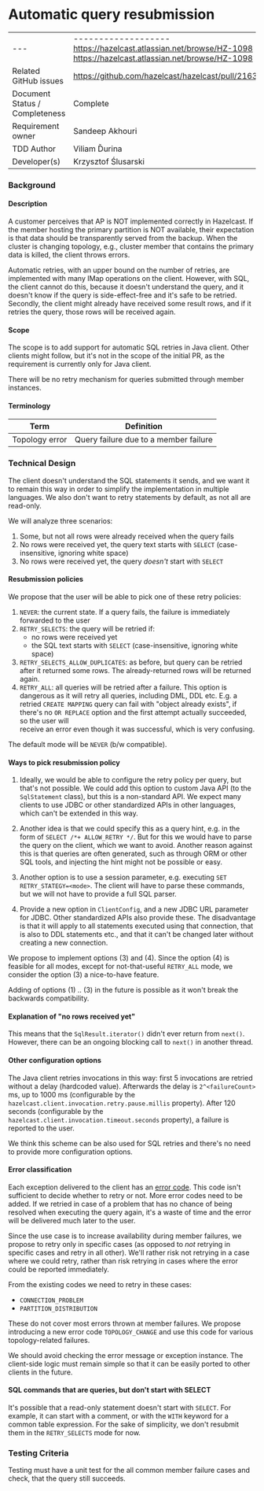 # Automatic query resubmission

|||
|---|---|
|---|------------------- https://hazelcast.atlassian.net/browse/HZ-1098 https://hazelcast.atlassian.net/browse/HZ-1098 |
|Related GitHub issues|https://github.com/hazelcast/hazelcast/pull/21635|
|Document Status / Completeness| Complete                                          |
|Requirement owner| Sandeep Akhouri                                              |
|TDD Author|Viliam Ďurina|
|Developer(s)| Krzysztof Ślusarski |
### Background
#### Description

A customer perceives that AP is NOT implemented correctly in Hazelcast. If the
member hosting the primary partition is NOT available, their expectation is that
data should be transparently served from the backup. When the cluster is
changing topology, e.g., cluster member that contains the primary data is
killed, the client throws errors.

Automatic retries, with an upper bound on the number of retries, are implemented
with many IMap operations on the client. However, with SQL, the client cannot do
this, because it doesn't understand the query, and it doesn't know if the query
is side-effect-free and it's safe to be retried. Secondly, the client might
already have received some result rows, and if it retries the query, those rows
will be received again.

#### Scope

The scope is to add support for automatic SQL retries in Java client. Other
clients might follow, but it's not in the scope of the initial PR, as the
requirement is currently only for Java client.

There will be no retry mechanism for queries submitted through member instances.

#### Terminology

| Term           | Definition                            |
|----------------|---------------------------------------|
| Topology error | Query failure due to a member failure |

### Technical Design

The client doesn't understand the SQL statements it sends, and we want it to
remain this way in order to simplify the implementation in multiple languages.
We also don't want to retry statements by default, as not all are read-only.

We will analyze three scenarios:
1. Some, but not all rows were already received when the query fails
2. No rows were received yet, the query text starts with `SELECT` (case-insensitive, ignoring 
       white space) 
3. No rows were received yet, the query _doesn't_ start with `SELECT`

#### Resubmission policies

We propose that the user will be able to pick one of these retry policies:

1. `NEVER`: the current state. If a query fails, the failure is immediately 
   forwarded to the user
2. `RETRY_SELECTS`: the query will be retried if:
   - no rows were received yet
   - the SQL text starts with `SELECT` (case-insensitive, ignoring
     white space)
3. `RETRY_SELECTS_ALLOW_DUPLICATES`: as before, but query can be retried
   after it returned some rows. The already-returned rows will be returned again.
4. `RETRY_ALL`: all queries will be retried after a failure. This option is 
   dangerous as it will retry all queries, including DML, DDL etc. E.g. a retried
   `CREATE MAPPING` query can fail with "object already exists", if there's no `OR
   REPLACE` option and the first attempt actually succeeded, so the user will   
   receive an error even though it was successful, which is very confusing.

The default mode will be `NEVER` (b/w compatible).

#### Ways to pick resubmission policy

1. Ideally, we would be able to configure the retry policy per query, but that's
not possible. We could add this option to custom Java API (to the `SqlStatement`
class), but this is a non-standard API. We expect many clients to use JDBC or
other standardized APIs in other languages, which can't be extended in this way.

2. Another idea is that we could specify this as a query hint, e.g. in the form of
`SELECT /*+ ALLOW_RETRY */`. But for this we would have to parse the query on
the client, which we want to avoid. Another reason against this is that queries
are often generated, such as through ORM or other SQL tools, and injecting the
hint might not be possible or easy.

3. Another option is to use a session parameter, e.g. executing `SET
RETRY_STATEGY=<mode>`. The client will have to parse these commands, but we will
not have to provide a full SQL parser.

4. Provide a new option in `ClientConfig`, and a new JDBC URL parameter for 
JDBC. Other standardized APIs also provide these. The disadvantage is that it
will apply to all statements executed using that connection, that is also to DDL
statements etc., and that it can't be changed later without creating a new
connection.

We propose to implement options (3) and (4). Since the option (4) is feasible
for all modes, except for not-that-useful `RETRY_ALL` mode, we consider the
option (3) a nice-to-have feature.

Adding of options (1) .. (3) in the future is possible as it won't break the
backwards compatibility.

#### Explanation of "no rows received yet"

This means that the `SqlResult.iterator()` didn't ever return from `next()`.
However, there can be an ongoing blocking call to `next()` in another thread.

#### Other configuration options

The Java client retries invocations in this way: first 5 invocations are retried
without a delay (hardcoded value). Afterwards the delay is `2^<failureCount>`
ms, up to 1000 ms (configurable by the
`hazelcast.client.invocation.retry.pause.millis` property). After 120 seconds
(configurable by the `hazelcast.client.invocation.timeout.seconds` property), a
failure is reported to the user.

We think this scheme can be also used for SQL retries and there's no need to
provide more configuration options.

#### Error classification

Each exception delivered to the client has an [error
code](https://github.com/hazelcast/hazelcast/blob/713cef1b54b725e6c7df971ff52da30d1133a0a2/hazelcast/src/main/java/com/hazelcast/sql/impl/SqlErrorCode.java#L22).
This code isn't sufficient to decide whether to retry or not. More error codes
need to be added. If we retried in case of a problem that has no chance of being
resolved when executing the query again, it's a waste of time and the error will
be delivered much later to the user.

Since the use case is to increase availability during member failures, we
propose to retry only in specific cases (as opposed to _not_ retrying in
specific cases and retry in all other). We'll rather risk not retrying in a case
where we could retry, rather than risk retrying in cases where the error could
be reported immediately.

From the existing codes we need to retry in these cases:
- `CONNECTION_PROBLEM`
- `PARTITION_DISTRIBUTION`

These do not cover most errors thrown at member failures. We propose introducing
a new error code `TOPOLOGY_CHANGE` and use this code for various
topology-related failures.

We should avoid checking the error message or exception instance. The
client-side logic must remain simple so that it can be easily ported to other
clients in the future.

#### SQL commands that are queries, but don't start with SELECT

It's possible that a read-only statement doesn't start with `SELECT`. For
example, it can start with a comment, or with the `WITH` keyword for a common
table expression. For the sake of simplicity, we don't resubmit them in the
`RETRY_SELECTS` mode for now.

### Testing Criteria

Testing must have a unit test for the all common member failure cases and check,
that the query still succeeds.